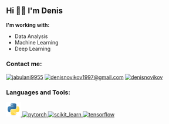 <h2 align="left">Hi 👋🏼 I'm Denis</h1>
<!-- <h3 align="left">Junior Data Scientist</h3> -->

**I'm working with:**
 - Data Analysis
 - Machine Learning
 - Deep Learning

<h3 align="left">Contact me:</h3>
<p align="left">
  
<a href="https://t.me/jabulani9955/" target="blank"><img align="center" src="https://upload.wikimedia.org/wikipedia/commons/8/82/Telegram_logo.svg" alt="jabulani9955" height="30" width="40" /></a> 
<a href="https://mail.google.com/mail/u/?authuser=denisnovikov1997@gmail.com" target="blank"><img align="center" src="https://upload.wikimedia.org/wikipedia/commons/7/7e/Gmail_icon_%282020%29.svg" alt="denisnovikov1997@gmail.com" height="30" width="40" /></a>
<a href="" target="blank"><img align="center" src="https://play-lh.googleusercontent.com/YpAV7Q-ZJhI5tzFk_wEX-7-x2BydtnCtFTVUrmq0zAO6jLCLA4nNcfem3p_Pyowg9w" alt="denisnovikov" height="30" width="40" /></a>
<h3 align="left">Languages and Tools:</h3>
<p align="left"> <a href="https://www.python.org" target="_blank"> <img src="https://raw.githubusercontent.com/devicons/devicon/master/icons/python/python-original.svg" alt="python" width="40" height="40"/> </a> <a href="https://pytorch.org/" target="_blank"> <img src="https://www.vectorlogo.zone/logos/pytorch/pytorch-icon.svg" alt="pytorch" width="40" height="40"/> </a> <a href="https://scikit-learn.org/" target="_blank"> <img src="https://upload.wikimedia.org/wikipedia/commons/0/05/Scikit_learn_logo_small.svg" alt="scikit_learn" width="40" height="40"/> </a> <a href="https://www.tensorflow.org" target="_blank"> <img src="https://www.vectorlogo.zone/logos/tensorflow/tensorflow-icon.svg" alt="tensorflow" width="40" height="40"/> </a> </p>

  
